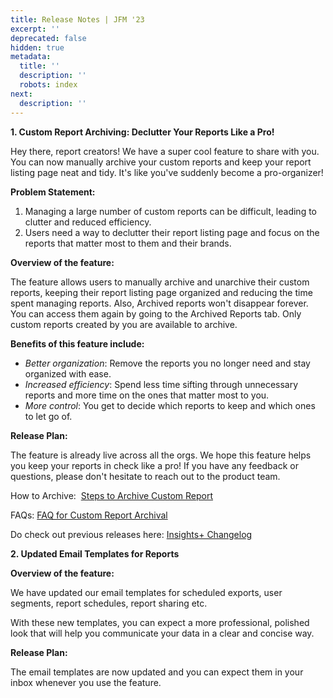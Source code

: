 ```yaml
---
title: Release Notes | JFM '23
excerpt: ''
deprecated: false
hidden: true
metadata:
  title: ''
  description: ''
  robots: index
next:
  description: ''
---
```

**1\. Custom Report Archiving: Declutter Your Reports Like a Pro!**

Hey there, report creators! We have a super cool feature to share with you. You can now manually archive your custom reports and keep your report listing page neat and tidy. It's like you've suddenly become a pro-organizer!

**Problem Statement:** 

1. Managing a large number of custom reports can be difficult, leading to clutter and reduced efficiency. 
2. Users need a way to declutter their report listing page and focus on the reports that matter most to them and their brands.

**Overview of the feature:**

The feature allows users to manually archive and unarchive their custom reports, keeping their report listing page organized and reducing the time spent managing reports. Also, Archived reports won't disappear forever. You can access them again by going to the Archived Reports tab. Only custom reports created by you are available to archive. 

**Benefits of this feature include:**

* *Better organization*: Remove the reports you no longer need and stay organized with ease.
* *Increased efficiency*: Spend less time sifting through unnecessary reports and more time on the ones that matter most to you.
* *More control*: You get to decide which reports to keep and which ones to let go of.

**Release Plan:**

The feature is already live across all the orgs. We hope this feature helps you keep your reports in check like a pro! If you have any feedback or questions, please don't hesitate to reach out to the product team.

How to Archive:  [Steps to Archive Custom Report](https://docs.capillarytech.com/docs/archive-report)

FAQs: [FAQ for Custom Report Archival](https://docs.capillarytech.com/docs/archive-report#faq)

Do check out previous releases here: [Insights+ Changelog](https://docs.capillarytech.com/docs/release-notes-4)

**2\. Updated Email Templates for Reports**

**Overview of the feature:**

We have updated our email templates for scheduled exports, user segments, report schedules, report sharing etc.

With these new templates, you can expect a more professional, polished look that will help you communicate your data in a clear and concise way.

**Release Plan:**

The email templates are now updated and you can expect them in your inbox whenever you use the feature.
